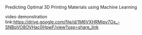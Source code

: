 Predicting Optimal 3D Printing Materials using Machine Learning

video demonstration link:https://drive.google.com/file/d/1M6VXHRMipv7Ox_-SNBqVO8OVHac0HpwF/view?usp=share_link
